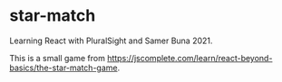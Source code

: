 # star-match

Learning React with PluralSight and Samer Buna 2021.

This is a small game from https://jscomplete.com/learn/react-beyond-basics/the-star-match-game.
